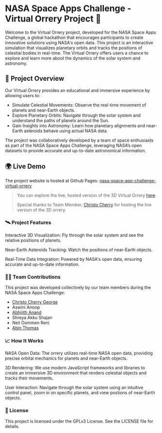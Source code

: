 # NASA Space Apps Challenge - Virtual Orrery Project 🌌

Welcome to the Virtual Orrery project, developed for the NASA Space Apps Challenge, a global hackathon that encourages participants to create innovative solutions using NASA's open data. This project is an interactive simulation that visualizes planetary orbits and tracks the positions of celestial bodies in real-time. The Virtual Orrery offers users a chance to explore and learn more about the dynamics of the solar system and astronomy.

## 🚀 Project Overview

Our Virtual Orrery provides an educational and immersive experience by allowing users to:
- Simulate Celestial Movements: Observe the real-time movement of planets and near-Earth objects.
- Explore Planetary Orbits: Navigate through the solar system and understand the paths of planets around the Sun.
- Gain Insights into Astronomy: Learn how planetary alignments and near-Earth asteroids behave using actual NASA data.

The project was collaboratively developed by a team of space enthusiasts as part of the NASA Space Apps Challenge, leveraging NASA’s open datasets to provide accurate and up-to-date astronomical information.

## 🌍 Live Demo
The project website is hosted at Github Pages: [nasa-space-app-challenge-virtual-orrery](https://itsabin.github.io/nasa-space-app-challenge-virtual-orrery/)

>You can explore the live, hosted version of the 3D Virtual Orrery [here](https://gennyofficial.github.io/Quantum-Nebula-Orrery/).
>
>Special thanks to Team Member, [Christo Cherry](https://github.com/gennyofficial) for hosting the live version of the 3D orrery.


### 🛰️ Project Features

Interactive 3D Visualization: Fly through the solar system and see the relative positions of planets.

Near-Earth Asteroids Tracking: Watch the positions of near-Earth objects.

Real-Time Data Integration: Powered by NASA's open data, ensuring accurate and up-to-date information.


### 🧑‍💻 Team Contributions

This project was developed collectively by our team members during the NASA Space Apps Challenge:
- [Christo Cherry George](https://github.com/gennyofficial)
- Aswini Anoop
- [Abhijith Anand](https://github.com/anandabhijith)
- Shreya Akku Shajan
- Neil Oommen Reni
- [Abin Thomas](https://github.com/ItsAbin)


### 📈 How It Works

NASA Open Data: The orrery utilizes real-time NASA open data, providing precise orbital mechanics for planets and near-Earth objects.

3D Rendering: We use modern JavaScript frameworks and libraries to create an immersive 3D environment that renders celestial objects and tracks their movements.

User Interaction: Navigate through the solar system using an intuitive control panel, zoom in on specific planets, and view postions of near-Earth objects.


### 📜 License

This project is licensed under the GPLv3 License. See the LICENSE file for details.
